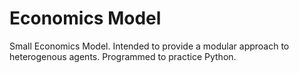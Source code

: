 # Economics Model

Small Economics Model.
Intended to provide a modular approach to heterogenous agents.
Programmed to practice Python.

